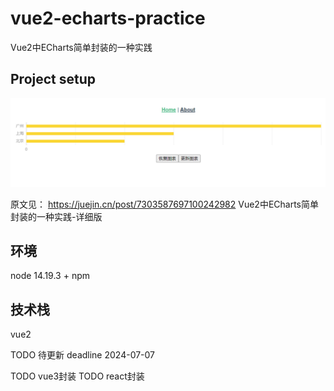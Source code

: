 # vue2-echarts-practice

Vue2中ECharts简单封装的一种实践

## Project setup

![image-20240514162942529](README.assets/image-20240514162942529.png)

原文见： https://juejin.cn/post/7303587697100242982 Vue2中ECharts简单封装的一种实践-详细版

## 环境
node 14.19.3 + npm
## 技术栈
vue2 

TODO 待更新
deadline 2024-07-07


TODO vue3封装
TODO react封装
